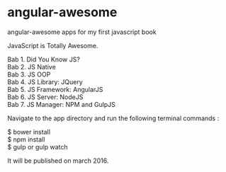 # angular-awesome

angular-awesome apps for my first javascript book

JavaScript is Totally Awesome.

Bab 1. Did You Know JS? <br>
Bab 2. JS Native <br>
Bab 3. JS OOP <br>
Bab 4. JS Library: JQuery <br>
Bab 5. JS Framework: AngularJS <br>
Bab 6. JS Server: NodeJS <br>
Bab 7. JS Manager: NPM and GulpJS <br>

Navigate to the app directory and run the following terminal commands :

$ bower install <br>
$ npm install <br>
$ gulp or gulp watch

It will be published on march 2016.

